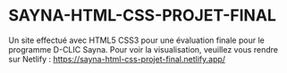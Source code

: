 # SAYNA-HTML-CSS-PROJET-FINAL
Un site effectué avec HTML5 CSS3 pour une évaluation finale pour le programme D-CLIC Sayna. Pour voir la visualisation, veuillez vous rendre sur Netlify : https://sayna-html-css-projet-final.netlify.app/
